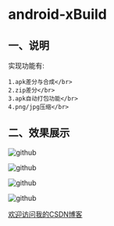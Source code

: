 android-xBuild
==========================================

## 一、说明
实现功能有:<br>

    1.apk差分与合成</br>
    2.zip差分</br>
    3.apk自动打包功能</br>
    4.png/jpg压缩</br>


## 二、效果展示 

![github](http://img.blog.csdn.net/20151203105018139 "附图")

![github](http://img.blog.csdn.net/20151203105048973 "附图")

![github](http://img.blog.csdn.net/20151203104929734 "附图")

![github](http://img.blog.csdn.net/20151203104954739 "附图")


[欢迎访问我的CSDN博客](http://blog.csdn.net/zz7zz7zz)<br />



